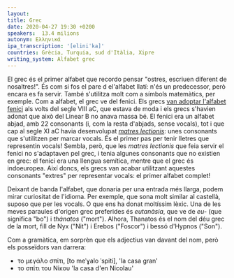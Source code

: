 ```yaml
---
layout:
title: Grec
date: 2020-04-27 19:30 +0200
speakers:  13.4 milions
autonym: Ελληνικά
ipa_transcription: '[eliniˈka]'
countries: Grècia, Turquia, sud d'Itàlia, Xipre
writing_system: Alfabet grec
---
```


El grec és el primer alfabet que recordo pensar "ostres, escriuen diferent de nosaltres!". És com si fos el pare d el'alfabet llatí: n'és un predecessor, però encara es fa servir. També s'utilitza molt com a símbols matemàtics, per exemple. Com a alfabet, el grec ve del fenici. Els grecs [van adoptar l'alfabet fenici][history-greek-alphabet] als volts del segle VIII aC, que estava de moda i els grecs s'havien adonat que això del Linear B no anava massa bé. El fenici era un alfabet abjad, amb 22 consonants (i, com la resta d'abjads, sense vocals), tot i que cap al segle XI aC havia desenvolupat [*matres lectionis*][matres-lectionis]: unes consonants que s'utilitzen per marcar vocals. És el primer pas per tenir lletres que representin vocals! Sembla, però, que les *matres lectionis* que feia servir el fenici no s'adaptaven pel grec, i tenia algunes consonants que no existien en grec: el fenici era una llengua semítica, mentre que el grec és indoeuropea. Així doncs, els grecs van acabar utilitzant aquestes consonants "extres" per representar vocals: el primer alfabet complet!

Deixant de banda l'alfabet, que donaria per una entrada més llarga, podem mirar curiositat de l'idioma. Per exemple, que sona molt similar al castellà, suposo que per les vocals. O que ens ha donat moltíssim lèxic. Una de les meves paraules d'origen grec preferides és *eutanàsia*, que ve de *eu-* (que significa "bo") i *thánatos* ("mort"). Alhora, Thanatos és el nom del déu grec de la mort, fill de Nyx ("Nit") i Erebos ("Foscor") i bessó d'Hypnos ("Son").

Com a gramàtica, em sorprèn que els adjectius van davant del nom, però els posseïdors van darrera:

- το μεγάλο σπίτι, [to meˈɣalo ˈspiti], 'la casa gran'
- το σπίτι του Νίκου 'la casa d'en Nicolau'

[matres-lectionis]: https://www.wikiwand.com/en/Mater_lectionis
[history-greek-alphabet]: https://www.wikiwand.com/en/History_of_the_Greek_alphabet
